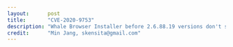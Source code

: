 ```yaml
---
layout:      post
title:       "CVE-2020-9753"
description: "Whale Browser Installer before 2.6.88.19 versions don't support signature verification for Flash installer."
credit:      "Min Jang, skensita@gmail.com"
---
```

